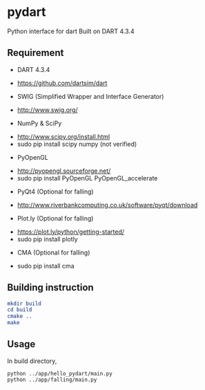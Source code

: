 pydart
======
Python interface for dart
Built on DART 4.3.4

## Requirement
- DART 4.3.4
 + https://github.com/dartsim/dart
- SWIG (Simplified Wrapper and Interface Generator)
 + http://www.swig.org/
- NumPy & SciPy
 + http://www.scipy.org/install.html
 + sudo pip install scipy numpy (not verified)
- PyOpenGL 
 + http://pyopengl.sourceforge.net/
 + sudo pip install PyOpenGL PyOpenGL_accelerate
- PyQt4 (Optional for falling)
 + http://www.riverbankcomputing.co.uk/software/pyqt/download
- Plot.ly (Optional for falling)
 + https://plot.ly/python/getting-started/
 + sudo pip install plotly
- CMA (Optional for falling)
 + sudo pip install cma

## Building instruction
``` cmake
mkdir build
cd build
cmake ..
make
```

## Usage
In build directory, 
```
python ../app/hello_pydart/main.py
python ../app/falling/main.py
```
